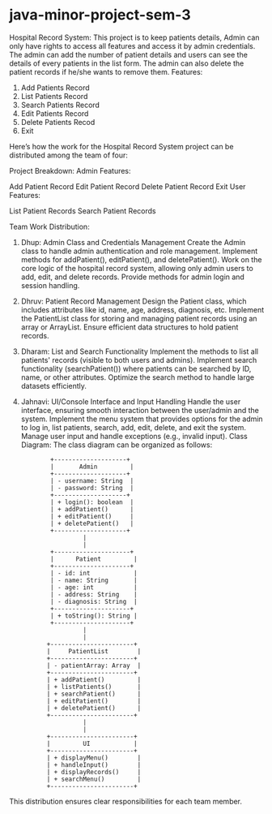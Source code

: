 # java-minor-project-sem-3

Hospital Record System: This project is to keep patients details, Admin can only have rights to access all features and access it by admin credentials. The admin can add the number of patient details and users can see the details of every patients in the list form. The admin can also delete the patient records if he/she wants to remove them.
 Features:
 1. Add Patients Record
 2. List Patients Record
 3. Search Patients Record
 4. Edit Patients Record
 5. Delete Patients Recod
 6. Exit



Here’s how the work for the Hospital Record System project can be distributed among the team of four:

Project Breakdown:
Admin Features:

  Add Patient Record
  Edit Patient Record
  Delete Patient Record
  Exit
User Features:

  List Patient Records
  Search Patient Records


Team Work Distribution:

1. Dhup:
Admin Class and Credentials Management
Create the Admin class to handle admin authentication and role management.
Implement methods for addPatient(), editPatient(), and deletePatient().
Work on the core logic of the hospital record system, allowing only admin users to add, edit, and delete records.
Provide methods for admin login and session handling.

2. Dhruv:
Patient Record Management
Design the Patient class, which includes attributes like id, name, age, address, diagnosis, etc.
Implement the PatientList class for storing and managing patient records using an array or ArrayList.
Ensure efficient data structures to hold patient records.

3. Dharam:
List and Search Functionality
Implement the methods to list all patients' records (visible to both users and admins).
Implement search functionality (searchPatient()) where patients can be searched by ID, name, or other attributes.
Optimize the search method to handle large datasets efficiently.

4. Jahnavi:
UI/Console Interface and Input Handling
Handle the user interface, ensuring smooth interaction between the user/admin and the system.
Implement the menu system that provides options for the admin to log in, list patients, search, add, edit, delete, and exit the system.
Manage user input and handle exceptions (e.g., invalid input).
Class Diagram:
The class diagram can be organized as follows:


               +--------------------+
               |       Admin         |
               +--------------------+
               | - username: String  |
               | - password: String  |
               +--------------------+
               | + login(): boolean  |
               | + addPatient()      |
               | + editPatient()     |
               | + deletePatient()   |
               +--------------------+
                        |
                        |
               +---------------------+
               |      Patient         |
               +---------------------+
               | - id: int            |
               | - name: String       |
               | - age: int           |
               | - address: String    |
               | - diagnosis: String  |
               +---------------------+
               | + toString(): String |
               +---------------------+
                        |
                        |
              +-----------------------+
              |     PatientList        |
              +-----------------------+
              | - patientArray: Array  |
              +-----------------------+
              | + addPatient()         |
              | + listPatients()       |
              | + searchPatient()      |
              | + editPatient()        |
              | + deletePatient()      |
              +-----------------------+
                        |
                        |
              +-----------------------+
              |         UI            |
              +-----------------------+
              | + displayMenu()        |
              | + handleInput()        |
              | + displayRecords()     |
              | + searchMenu()         |
              +-----------------------+
This distribution ensures clear responsibilities for each team member. 






